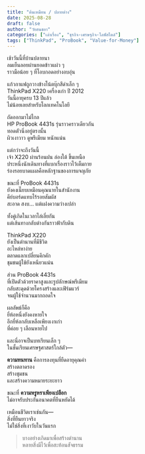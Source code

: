 ```yaml
---
title: "ต้นเหมือน / ปลายต่าง"
date: 2025-08-28
draft: false
author: "วัยสนธยา"
categories: ["เล่าเรื่อง", "ธุรกิจ-เศรษฐกิจ-ไลฟ์สไตล์"]
tags: ["ThinkPad", "ProBook", "Value-for-Money"]
---
```


<!---
 # ต้นเหมือน / ปลายต่าง  
--->

เช้าวันนี้ที่บ้านปลายนา  
ลมเย็นลอยผ่านยอดข้าวแผ่ว ๆ  
ราวมือน้อย ๆ ที่โอบกอดอย่างอบอุ่น  

แก้วกาแฟถูกวางข้างโน้ตบุ๊กสีดำเล็ก ๆ  
ThinkPad X220 เครื่องเก่า ปี 2012  
วันนี้อายุครบ 13 ปีแล้ว  
ไม่น้อยเลยสำหรับโลกเทคโนโลยี  

ถัดออกมาไม่ไกล  
HP ProBook 4431s รุ่นราวคราวเดียวกัน  
ทอดตัวนิ่งอยู่ตรงนั้น  
ผิวเงาวาว ดูพรีเมียม หนักแน่น  

แต่กว่าจะถึงวันนี้  
เจ้า X220 ผ่านร้อนฝน ล่องใต้ ขึ้นเหนือ  
ประหนึ่งนักเดินทางที่แบกเรื่องราวไว้เต็มกาย  
ร่องรอยบาดแผลคือหลักฐานของการผจญภัย  

ขณะที่ ProBook 4431s  
ยังคงเนี๊ยบเหมือนคุณนายในสำนักงาน  
คีย์บอร์ดแทบไร้รอยสัมผัส  
สะอาด สงบ… แต่แฝงความว่างเปล่า  

ทั้งคู่เกิดในเวลาไล่เลี่ยกัน  
แต่เส้นทางกลับต่างกันราวฟ้ากับดิน  

ThinkPad X220  
ยังเป็นตำนานที่มีชีวิต  
อะไหล่หาง่าย  
ตลาดแลกเปลี่ยนคึกคัก  
ชุมชนผู้ใช้ยังเหนียวแน่น  

ส่วน ProBook 4431s  
ที่เปิดตัวด้วยราคาสูงและรูปลักษณ์พรีเมียม  
กลับสะดุดด้วยโครงสร้างและเฟิร์มแวร์  
จนผู้ใช้จำนวนมากถอดใจ  

ผลลัพธ์ก็คือ  
ยี่ห้อหนึ่งยังคงหายใจ  
อีกยี่ห้อกลับเหลือเพียงเงาเก่า  
ที่ค่อย ๆ เลือนหายไป  

และนี่อาจเป็นบทเรียนเล็ก ๆ  
ในชั้นเรียนเศรษฐศาสตร์ใกล้ตัว—  

**ความทนทาน** คือการลงทุนที่ยืดอายุคุณค่า  
สร้างตลาดรอง  
สร้างชุมชน  
และสร้างความหมายระยะยาว  

ขณะที่ **ความหรูหราเพียงเปลือก**  
ไม่อาจรับประกันอนาคตที่ยืนหยัดได้  

เหมือนชีวิตเราเช่นกัน—  
สิ่งที่ยืนยาวจริง  
ไม่ใช่สิ่งที่เงาวับในวันแรก  

> บางอย่างเกิดมาเพื่อสร้างตำนาน  
> หลายสิ่งมีไว้เพื่อสะท้อนสัจธรรม  
